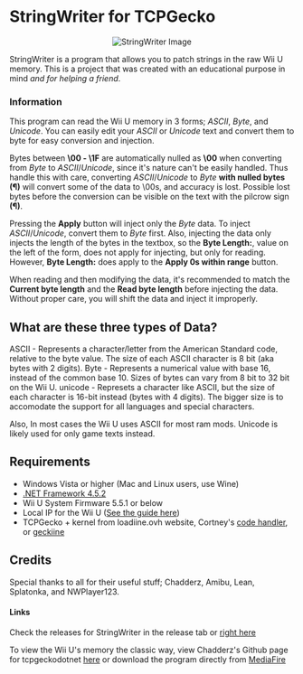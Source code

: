 # StringWriter for TCPGecko

<p align="center">
  <img src="http://i.imgur.com/rpvjpsC.png" alt="StringWriter Image"/>
</p>


StringWriter is a program that allows you to patch strings in the raw Wii U memory. This is a project that was created with an educational purpose in mind *and for helping a friend*.

### Information

This program can read the Wii U memory in 3 forms; _ASCII_, _Byte_, and _Unicode_. You can easily edit your _ASCII_ or _Unicode_ text and convert them to byte for easy conversion and injection.

Bytes between **\00 - \1F** are automatically nulled as **\00** when converting from _Byte_ to _ASCII_/_Unicode_, since it's nature can't be easily handled. Thus handle this with care, converting _ASCII_/_Unicode_ to _Byte_ **with nulled bytes (¶)** will convert some of the data to \00s, and accuracy is lost. Possible lost bytes before the conversion can be visible on the text with the pilcrow sign **(¶)**.

Pressing the **Apply** button will inject only the _Byte_ data. To inject _ASCII_/_Unicode_, convert them to _Byte_ first. Also, injecting the data only injects the length of the bytes in the textbox, so the **Byte Length:**, value on the left of the form, does not apply for injecting, but only for reading. However, **Byte Length:** does apply to the **Apply 0s within range** button.

When reading and then modifying the data, it's recommended to match the **Current byte length** and the **Read byte length** before injecting the data. Without proper care, you will shift the data and inject it improperly.

## What are these three types of Data?

ASCII - Represents a character/letter from the American Standard code, relative to the byte value. The size of each ASCII character is 8 bit (aka bytes with 2 digits).
Byte - Represents a numerical value with base 16, instead of the common base 10. Sizes of bytes can vary from 8 bit to 32 bit on the Wii U.
unicode - Represets a character like ASCII, but the size of each character is 16-bit instead (bytes with 4 digits). The bigger size is to accomodate the support for all languages and special characters.

Also, In most cases the Wii U uses ASCII for most ram mods. Unicode is likely used for only game texts instead.

## Requirements

+ Windows Vista or higher (Mac and Linux users, use Wine)
+ [.NET Framework 4.5.2](http://go.microsoft.com/fwlink/?LinkId=328843)
+ Wii U System Firmware 5.5.1 or below
+ Local IP for the Wii U ([See the guide here](https://github.com/OatmealDome/SplatoonUtilities/blob/master/Misc/FindingWiiUIP.md))
+ TCPGecko + kernel from loadiine.ovh website, Cortney's [code handler](https://gbatemp.net/threads/post-your-wiiu-cheat-codes-here.395443/), or [geckiine](https://gbatemp.net/threads/release-geckiine-tcpgecko-and-cafiine-combined.433057/)

## Credits

Special thanks to all for their useful stuff; Chadderz, Amibu, Lean, Splatonka, and NWPlayer123.

#### Links

Check the releases for StringWriter in the release tab or [right here](https://github.com/yahya14/StringWriter_Gecko/releases)

To view the Wii U's memory the classic way, view Chadderz's Github page for tcpgeckodotnet [here](https://github.com/Chadderz121/tcp-gecko-dotnet) or download the program directly from [MediaFire](http://www.mediafire.com/download/a8ix5ofcqh9xgb6/Debug.zip)
